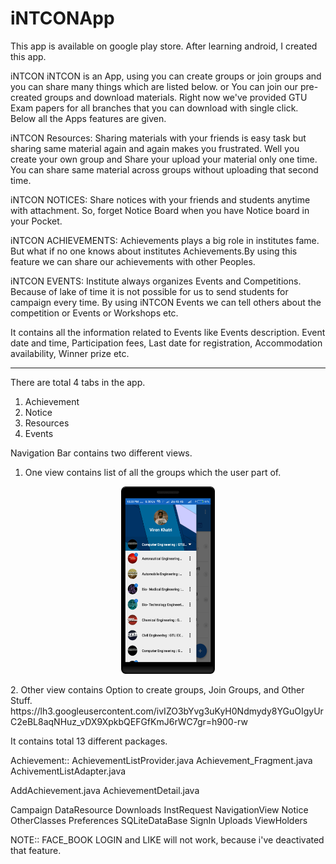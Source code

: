 # iNTCONApp


This app is available on google play store. After learning android, I created this app.

iNTCON 
iNTCON is an App, using you can create groups or join groups and you can share many things which are listed below. or You can join our pre-created groups and download materials. Right now we've provided GTU Exam papers for all branches that you can download with single click. Below all the Apps features are given.

iNTCON Resources:
Sharing materials with your friends is easy task but sharing same material again and again makes you frustrated. Well you create your own group and Share your upload your material only one time. You can share same material across groups without uploading that second time.

iNTCON NOTICES:
Share notices with your friends and students anytime with attachment. So, forget Notice Board when you have Notice board in your Pocket.


iNTCON ACHIEVEMENTS:
Achievements plays a big role in institutes fame. But what if no one knows about institutes Achievements.By using this feature we can share our achievements with other Peoples.


iNTCON EVENTS:
Institute always organizes Events and Competitions. Because of lake of time it is not possible for us to send students for campaign every time. By using iNTCON Events we can tell others about the competition or Events or Workshops etc. 

It contains all the information related to Events like Events description. Event date and time, Participation fees, Last date for registration, Accommodation availability, Winner prize etc.


--------------------------------------------------------------------------------------------------------------------------------------

There are total 4 tabs in the app.
1. Achievement
2. Notice
3. Resources
4. Events

Navigation Bar contains two different views. 

1. One view contains list of all the groups which the  user part of.
<p align="center">
  <img src="https://github.com/adgadhiya/iNTCONApp/blob/master/device-2017-03-29-223306.png" width="150" height="300"/>
</p>
2. Other view contains Option to create groups, Join Groups, and Other Stuff.
https://lh3.googleusercontent.com/ivIZO3bYvg3uKyH0Ndmydy8YGuOIgyUrC2eBL8aqNHuz_vDX9XpkbQEFGfKmJ6rWC7gr=h900-rw

It contains total 13 different packages.

Achievement::
AchievementListProvider.java
Achievement_Fragment.java
AchivementListAdapter.java

AddAchievement.java
AchievementDetail.java



Campaign
DataResource
Downloads
InstRequest
NavigationView
Notice
OtherClasses
Preferences
SQLiteDataBase
SignIn
Uploads
ViewHolders


NOTE:: FACE_BOOK LOGIN and LIKE will not work, because i've deactivated that feature.




